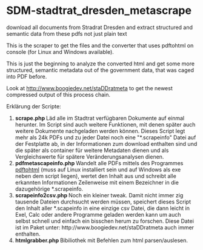 # SDM-stadtrat_dresden_metascrape
download all documents from Stradrat Dresden and extract structured and semantic data from these pdfs not just plain text

This is the scraper to get the files and the converter that uses pdftohtml on console (for Linux and Windows available).

This is just the beginning to analyze the converted html and get some more structured, semantic metadata out of the government data, that was caged into PDF before.

Look at http://www.boogiedev.net/staDDratmeta to get the newest compressed output of this process chain.



Erklärung der Scripte:
<ol>
	<li><strong> scrape.php </strong>
Läd alle im Stadtrat verfügbaren Dokumente auf einmal herunter. Im Script sind auch weitere Funktionen, mit denen später auch weitere Dokumente nachgeladen werden können. Dieses Script legt mehr als 24k PDFs und zu jeder Datei noch eine "*.scrapeinfo" Datei auf der Festplatte ab, in der Informationen zum download enthalten sind und die später als container für weitere Metadaten dienen und als Vergleichswerte für spätere Veränderungsanalysen dienen.</li>
	<li><strong>pdfmetascapeinfo.php
</strong>Wandelt alle PDFs mittels des Programmes <a href="http://pdftohtml.sourceforge.net/" target="_blank">pdftohtml</a> (muss auf Linux installiert sein und auf Windows als exe neben dem script liegen), wertet den Inhalt aus und schreibt alle erkannten Informationen Zeilenweise mit einem Bezeichner in die dazugehörige *.scrapeinfo.</li>
	<li><strong>scrapeinfo2csv.php
</strong>Noch ein kleiner tweak. Damit nicht immer zig tausende Dateien durchsucht werden müssen, speichert dieses Script den Inhalt aller *.scapeinfo in eine einzige csv Datei, die dann leicht in Exel, Calc oder andere Programme geladen werden kann um auch selbst schnell und einfach ein bisschen herum zu forschen. Diese Datei ist im Paket unter: http://www.boogiedev.net/staDDratmeta auch immer enthalten.</li>
	<li><strong>htmlgrabber.php
</strong>Bibiliothek mit Befehlen zum html parsen/auslesen.</li>
</ol>
